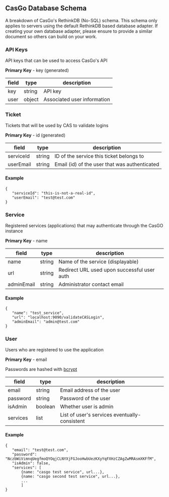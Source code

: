 ## CasGo Database Schema

A breakdown of CasGo's RethinkDB (No-SQL) schema. This schema only applies to servers using the default RethinkDB based database adapter.
If creating your own database adapter, please ensure to provide a similar document so others can build on your work.

### API Keys

API keys that can be used to access CasGo's API

**Primary Key** - key (generated)

|field      |type    |description                                      |
|-----------|--------|-------------------------------------------------|
|key        |string  |API key                                          |
|user       |object  |Associated user information                      |


### Ticket

Tickets that will be used by CAS to validate logins

**Primary Key** - id (generated)

|field      |type    |description                                      |
|-----------|--------|-------------------------------------------------|
|serviceId  |string  |ID of the service this ticket belongs to         |
|userEmail  |string  |Email (id) of the user that was authenticated    |

#### Example
    {
       "serviceId": "this-is-not-a-real-id",
       "userEmail": "test@test.com"
    }


### Service

Registered services (applications) that may authenticate through the CasGO instance

**Primary Key** - name

|field      |type    |description                                      |
|-----------|--------|-------------------------------------------------|
|name       |string  |Name of the service (displayable)                |
|url        |string  |Redirect URL used upon successful user auth      |
|adminEmail |string  |Administrator contact email                      |

#### Example
    {
       "name": "test_service",
       "url": "localhost:9090/validateCASLogin",
       "adminEmail": "admin@test.com"
    }


### User

Users who are registered to use the application

**Primary Key** - email

Passwords are hashed with [bcrypt](http://en.wikipedia.org/wiki/Bcrypt)

|field      |type    |description                                      |
|-----------|--------|-------------------------------------------------|
|email      |string  |Email address of the user                        |
|password   |string  |Password of the user                             |
|isAdmin    |boolean |Whether user is admin                            |
|services   |list    |List of user's services eventually-consistent    |

#### Example
    {
       "email": "test@test.com",
       "password": "NczbWiVimnqUegfmoQYOqjCLNYXjFGJooHwbUezKXyYqFXHzCZAgZwMRAsmXKFfM",
       "isAdmin": false,
       "services": [
           {name: "casgo test service", url...},
           {name: "casgo second test service", url...},
           ...
           ]
    }
